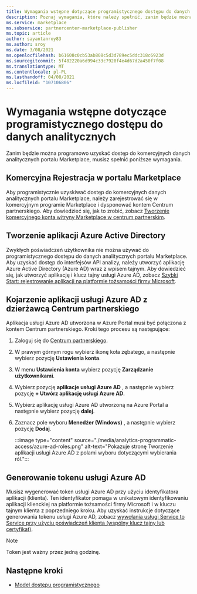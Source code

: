 ```yaml
---
title: Wymagania wstępne dotyczące programistycznego dostępu do danych analitycznych
description: Poznaj wymagania, które należy spełnić, zanim będzie można programowo uzyskać dostęp do komercyjnych danych analitycznych portalu Marketplace.
ms.service: marketplace
ms.subservice: partnercenter-marketplace-publisher
ms.topic: article
author: sayantanroy83
ms.author: sroy
ms.date: 3/08/2021
ms.openlocfilehash: b61608c0cb53ab808c5d3d789ec5ddc318c6923d
ms.sourcegitcommit: 5f482220a6d994c33c7920f4e4d67d2a450f7f08
ms.translationtype: MT
ms.contentlocale: pl-PL
ms.lasthandoff: 04/08/2021
ms.locfileid: "107106806"
---
```

# <a name="prerequisites-to-programmatically-access-analytics-data"></a>Wymagania wstępne dotyczące programistycznego dostępu do danych analitycznych

Zanim będzie można programowo uzyskać dostęp do komercyjnych danych analitycznych portalu Marketplace, musisz spełnić poniższe wymagania.

## <a name="commercial-marketplace-enrollment"></a>Komercyjna Rejestracja w portalu Marketplace

Aby programistycznie uzyskiwać dostęp do komercyjnych danych analitycznych portalu Marketplace, należy zarejestrować się w komercyjnym programie Marketplace i dysponować kontem Centrum partnerskiego. Aby dowiedzieć się, jak to zrobić, zobacz [Tworzenie komercyjnego konta witryny Marketplace w centrum partnerskim](create-account.md).

## <a name="create-azure-active-directory-application"></a>Tworzenie aplikacji Azure Active Directory

Zwykłych poświadczeń użytkownika nie można używać do programistycznego dostępu do danych analitycznych portalu Marketplace. Aby uzyskać dostęp do interfejsów API analizy, należy utworzyć aplikację Azure Active Directory (Azure AD) wraz z wpisem tajnym. Aby dowiedzieć się, jak utworzyć aplikację i klucz tajny usługi Azure AD, zobacz [Szybki Start: rejestrowanie aplikacji na platformie tożsamości firmy Microsoft](../active-directory/develop/quickstart-register-app.md).

## <a name="associate-the-azure-ad-application-to-the-partner-center-tenant"></a>Kojarzenie aplikacji usługi Azure AD z dzierżawcą Centrum partnerskiego

Aplikacja usługi Azure AD utworzona w Azure Portal musi być połączona z kontem Centrum partnerskiego. Kroki tego procesu są następujące:

1. Zaloguj się do [Centrum partnerskiego](https://partner.microsoft.com/dashboard).
1. W prawym górnym rogu wybierz ikonę koła zębatego, a następnie wybierz pozycję **Ustawienia konta**.
1. W menu **Ustawienia konta** wybierz pozycję **Zarządzanie użytkownikami**.
1. Wybierz pozycję **aplikacje usługi Azure AD** , a następnie wybierz pozycję **+ Utwórz aplikację usługi Azure AD**.
1. Wybierz aplikację usługi Azure AD utworzoną na Azure Portal a następnie wybierz pozycję **dalej**.
1. Zaznacz pole wyboru **Menedżer (Windows)** , a następnie wybierz pozycję **Dodaj**.

    :::image type="content" source="./media/analytics-programmatic-access/azure-ad-roles.png" alt-text="Pokazuje stronę Tworzenie aplikacji usługi Azure AD z polami wyboru dotyczącymi wybierania ról.":::

## <a name="generate-an-azure-ad-token"></a>Generowanie tokenu usługi Azure AD

Musisz wygenerować token usługi Azure AD przy użyciu identyfikatora aplikacji (klienta). Ten identyfikator pomaga w unikatowym identyfikowaniu aplikacji klienckiej na platformie tożsamości firmy Microsoft i w kluczu tajnym klienta z poprzedniego kroku. Aby uzyskać instrukcje dotyczące generowania tokenu usługi Azure AD, zobacz [wywołania usługi Service to Service przy użyciu poświadczeń klienta (wspólny klucz tajny lub certyfikat)](../active-directory/azuread-dev/v1-oauth2-client-creds-grant-flow.md).

> [!NOTE]
> Token jest ważny przez jedną godzinę.

## <a name="next-steps"></a>Następne kroki

- [Model dostępu programistycznego](analytics-programmatic-access.md)